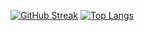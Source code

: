 <!-- ### Hi there 👋

**SG-Akshay10/SG-Akshay10** is a ✨ _special_ ✨ repository because its `README.md` (this file) appears on your GitHub profile.

Here are some ideas to get you started:

- 🔭 I’m currently working on ...
- 🌱 I’m currently learning ...
- 👯 I’m looking to collaborate on ...
- 🤔 I’m looking for help with ...
- 💬 Ask me about ...
- 📫 How to reach me: ...
- 😄 Pronouns: ...
- ⚡ Fun fact: ...
-->


[![GitHub Streak](https://streak-stats.demolab.com?user=SG-Akshay10&theme=highcontrast)](https://git.io/streak-stats)
[![Top Langs](https://github-readme-stats.vercel.app/api/top-langs/?username=SG-Akshay10&layout=compact&theme=radical)](https://github.com/SG-Akshay10/github-readme-stats)
